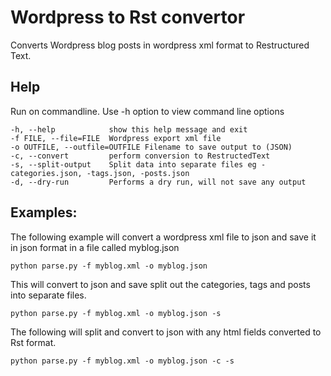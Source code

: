 # Wordpress to Rst convertor

Converts Wordpress blog posts in wordpress xml format to Restructured Text.

## Help
Run on commandline. Use -h option to view command line options  

	-h, --help            show this help message and exit  
	-f FILE, --file=FILE  Wordpress export xml file  
	-o OUTFILE, --outfile=OUTFILE Filename to save output to (JSON)  
	-c, --convert         perform conversion to RestructedText  
	-s, --split-output    Split data into separate files eg -categories.json, -tags.json, -posts.json  
	-d, --dry-run         Performs a dry run, will not save any output  


## Examples:

The following example will convert a wordpress xml file to json and save it in json format in a file called myblog.json

	python parse.py -f myblog.xml -o myblog.json
	
This will convert to json and save split out the categories, tags and posts into separate files.

	python parse.py -f myblog.xml -o myblog.json -s
	
The following will split and convert to json with any html fields converted to Rst format.

	python parse.py -f myblog.xml -o myblog.json -c	-s